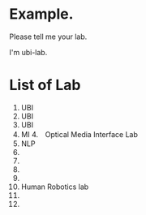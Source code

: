 
# Example. 
Please tell me your lab.

I'm ubi-lab.

# List of Lab
1. UBI  
2. UBI
3.  UBI  
4. MI
4.　Optical Media Interface Lab
4. NLP
5.
6.
7.
8.
9. Human Robotics lab
10.
11.
